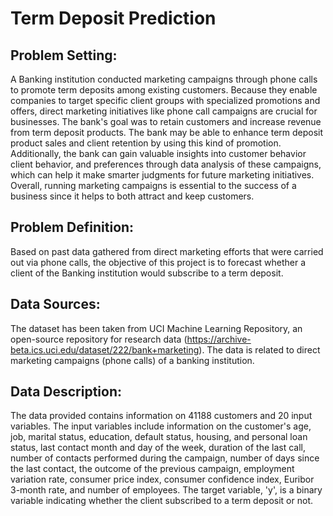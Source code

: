 # Term Deposit Prediction

## Problem Setting:
A Banking institution conducted marketing campaigns through phone calls to promote term deposits among existing customers.  Because they enable companies to target specific client groups with specialized promotions and offers, direct marketing initiatives like phone call campaigns are crucial for businesses. The bank's goal was to retain customers and increase revenue from term deposit products. The bank may be able to enhance term deposit product sales and client retention by using this kind of promotion. Additionally, the bank can gain valuable insights into customer behavior client behavior, and preferences through data analysis of these campaigns, which can help it make smarter judgments for future marketing initiatives. Overall, running marketing campaigns is essential to the success of a business since it helps to both attract and keep customers.

## Problem Definition:
Based on past data gathered from direct marketing efforts that were carried out via phone calls, the objective of this project is to forecast whether a client of the Banking institution would subscribe to a term deposit.

## Data Sources:
The dataset has been taken from UCI Machine Learning Repository, an open-source repository for research data (https://archive-beta.ics.uci.edu/dataset/222/bank+marketing). The data is related to direct marketing campaigns (phone calls) of a banking institution.

## Data Description:
The data provided contains information on 41188 customers and 20 input variables. The input variables include information on the customer's age, job, marital status, education, default status, housing, and personal loan status, last contact month and day of the week, duration of the last call, number of contacts performed during the campaign, number of days since the last contact, the outcome of the previous campaign, employment variation rate, consumer price index, consumer confidence index, Euribor 3-month rate, and number of employees. The target variable, 'y', is a binary variable indicating whether the client subscribed to a term deposit or not.

